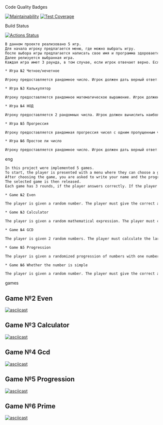 Code Quality Badges

[![Maintainability](https://api.codeclimate.com/v1/badges/194629cd817f2f1eb564/maintainability)](https://codeclimate.com/github/DashProsh/java-project-61/maintainability)
[![Test Coverage](https://api.codeclimate.com/v1/badges/194629cd817f2f1eb564/test_coverage)](https://codeclimate.com/github/DashProsh/java-project-61/test_coverage)

Build Status

[![Actions Status](https://github.com/DashProsh/java-project-61/actions/workflows/hexlet-check.yml/badge.svg)](https://github.com/DashProsh/java-project-61/actions)


```bash
В данном проекте реализовано 5 игр. 
Для начала игроку предлагается меню, где можно выбрать игру. 
После выбора игры предлагается написать свое имя и программа здоровается. 
Далее релизуется выбранная игра. 
Каждая игра имет 3 раунда, в том случае, если игрок отвечает верно. Если игрок отвечает хотя бы один раз неправильно, игра завершается. 

* Игра №2 Четное/нечетное 

Игроку предоставляется рандомное число. Игрок должен дать верный ответ: "да" или "нет", в зависимостри от того четное число или не четное.  

* Игра №3 Калькулятор 

Игроку предоставляется рандомное математическое выражение. Игрок должен посчитать результат выражения и написать ответ. 

* Игра №4 НОД

Игроку предоставляется 2 рандомных числа. Игрок должен вычислить наибольший общий делитель для данных двух чисел и написать ответ. 

* Игра №5 Прогрессия 

Игроку предоставляется рандомная прогрессия чисел с одним пропущенным числом. Игрок должен написать в ответ пропущенное число в прогрессии. 

* Игра №6 Простое ли число

Игроку предоставляется рандомное число. Игрок должен дать верный ответ: "да" или "нет", в зависимостри от того простое число или нет.
```

eng
```bash
In this project were implemented 5 games. 
To start, the player is presented with a menu where they can choose a game. 
After choosing the game, you are asked to write your name and the program is greeted. 
The selected game is then released. 
Each game has 3 rounds, if the player answers correctly. If the player answers wrong even once, the game ends. 

* Game №2 Even

The player is given a random number. The player must give the correct answer: "yes" or "no", depending on that even number or not even.  

* Game №3 Calculator 

The player is given a random mathematical expression. The player must calculate the result of the expression and write the answer. 

* Game №4 GCD

The player is given 2 random numbers. The player must calculate the largest common divisor for these two numbers and write the answer. 

* Game №5 Progression 

The player is given a randomized progression of numbers with one number missed. The player must write back the number missed in the progression. 

* Game №6 Whether the number is simple

The player is given a random number. The player must give the correct answer: "yes" or "no", depending on whether the number is prime or not.
```

games
## Game №2 Even

[![asciicast](https://asciinema.org/a/hK7HviHFAaJmAvHjga0E44ZT3.svg)](https://asciinema.org/a/hK7HviHFAaJmAvHjga0E44ZT3.svg)

## Game №3 Calculator

[![asciicast](https://asciinema.org/a/sfGAsetHDxwY6ZZAokfmChZiN.svg)](https://asciinema.org/a/sfGAsetHDxwY6ZZAokfmChZiN.svg)

## Game №4 Gcd

[![asciicast](https://asciinema.org/a/AzDtyGmZIQdAyPeMScHDvbqOP.svg)](https://asciinema.org/a/AzDtyGmZIQdAyPeMScHDvbqOP.svg)

## Game №5 Progression

[![asciicast](https://asciinema.org/a/Nbpm687D7OyU10QvPj5BOXlUI.svg)](https://asciinema.org/a/Nbpm687D7OyU10QvPj5BOXlUI.svg)

## Game №6 Prime

[![asciicast](https://asciinema.org/a/Z79YTaMJKpz2YCw2keBHftJWz.svg)](https://asciinema.org/a/Z79YTaMJKpz2YCw2keBHftJWz.svg)
